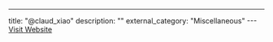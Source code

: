 ---
title: "@claud_xiao"
description: ""
external_category: "Miscellaneous"
---[Visit Website](https://twitter.com/claud_xiao)


